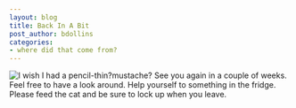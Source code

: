 ```yaml
---
layout: blog
title: Back In A Bit
post_author: bdollins
categories:
- where did that come from?
---
```


<img alt="I wish I had a pencil-thin?mustache?" src="http://geobabble.files.wordpress.com/2007/07/fla.jpg" />
See you again in a couple of weeks. Feel free to have a look around. Help yourself to something in the fridge. Please feed the cat and be sure to lock up when you leave.
